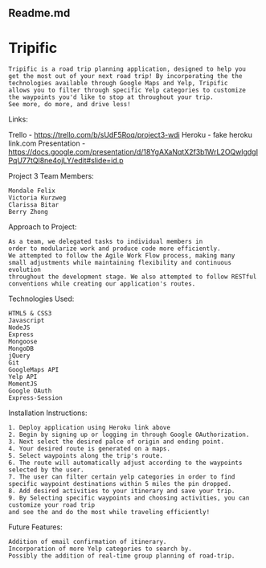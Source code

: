 ## Readme.md 

# Tripific

    Tripific is a road trip planning application, designed to help you 
    get the most out of your next road trip! By incorporating the the 
    technologies available through Google Maps and Yelp, Tripific 
    allows you to filter through specific Yelp categories to customize
    the waypoints you'd like to stop at throughout your trip. 
    See more, do more, and drive less!

Links:

Trello - https://trello.com/b/sUdF5Roq/project3-wdi
Heroku - fake heroku link.com 
Presentation - https://docs.google.com/presentation/d/18YgAXaNqtX2f3b1WrL2OQwlgdgIPqU77tQl8ne4ojLY/edit#slide=id.p

Project 3 Team Members: 

    Mondale Felix
    Victoria Kurzweg
    Clarissa Bitar
    Berry Zhong

Approach to Project:
    
    As a team, we delegated tasks to individual members in 
    order to modularize work and produce code more efficiently.
    We attempted to follow the Agile Work Flow process, making many 
    small adjustments while maintaining flexibility and continuous evolution 
    throughout the development stage. We also attempted to follow RESTful 
    conventions while creating our application's routes.

Technologies Used: 

    HTML5 & CSS3
    Javascript
    NodeJS
    Express
    Mongoose
    MongoDB
    jQuery
    Git
    GoogleMaps API
    Yelp API
    MomentJS
    Google OAuth
    Express-Session

Installation Instructions:

    1. Deploy application using Heroku link above
    2. Begin by signing up or logging in through Google OAuthorization.
    3. Next select the desired palce of origin and ending point.
    4. Your desired route is generated on a maps.
    5. Select waypoints along the trip's route.
    6. The route will automatically adjust according to the waypoints selected by the user.
    7. The user can filter certain yelp categories in order to find specific waypoint destinations within 5 miles the pin dropped.
    8. Add desired activities to your itinerary and save your trip.
    9. By Selecting specific waypoints and choosing activities, you can customize your road trip
    and see the and do the most while traveling efficiently!     

Future Features:

    Addition of email confirmation of itinerary.
    Incorporation of more Yelp categories to search by.
    Possibly the addition of real-time group planning of road-trip.









